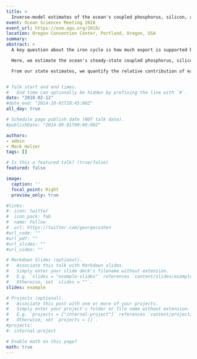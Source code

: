 ```yaml
---
title: >
  Inverse-model estimates of the ocean's coupled phosphorus, silicon, and iron cycles
event: Ocean Sciences Meeting 2018
event_url: https://osm.agu.org/2018/
location: Oregon Convention Center, Portland, Oregon, USA
summary:
abstract: >
  A key question about the iron cycle is how much export is supported by the different iron sources (aeolian, sedimentary, and hydrothermal). Previous studies shut down a given source to quantify its importance, but this approach cannot quantify the source's contribution to export in the unperturbed state because of the system's nonlinearities. Moreover, such studies used forward models that were not objectively data constrained.<br />

  Here, we estimate the ocean's steady-state coupled phosphorus, silicon, and iron cycles using a new inverse model embedded in a data-assimilated circulation. The model features the redissolution of scavenged iron, a subgrid topography parameterization, and three phytoplankton functional classes. Phytoplankton concentrations are represented implicitly in the formulation of nutrient uptake. Efficient numerics allow us to optimize biogeochemical parameters against observations. Because iron sources are uncertain, largely due to poorly constrained scavenging, we generate a family of state estimates for a wide range of source strengths. All states have similar fidelity to the observations.<br />

  From our state estimates, we quantify the relative contribution of each iron source to export production. This is done non-invasively by labelling each iron type with a suitable passive tracer. We find that the phosphorus and opal exports are well constrained at 8.1±0.3 Tmol P yr<sup>-1</sup> and 171.±3. Tmol Si yr<sup>-1</sup>. The exports supported by each iron type have well constrained patterns. Sedimentary iron supports export primarily in shelf and upwelling regions, while hydrothermal iron supports export mostly in the Southern Ocean. Per source-injected molecule, aeolian iron supports 3.1±0.8 times more phosphorus export and 2.0±0.5 times more opal export than the other iron types. Conversely, per injected molecule, sedimentary and hydrothermal iron support 2.3±0.6 and 4.±2. times less phosphorus export, and 1.9±0.5 and 2.±1. times less opal export than the other iron types.


# Talk start and end times.
#   End time can optionally be hidden by prefixing the line with `#`.
date: "2018-02-12"
#date_end: "2014-10-01T10:45:00Z"
all_day: true

# Schedule page publish date (NOT talk date).
#publishDate: "2014-09-01T00:00:00Z"

authors:
- admin
- Mark Holzer
tags: []

# Is this a featured talk? (true/false)
featured: false

image:
  caption: ''
  focal_point: Right
  preview_only: true

#links:
#- icon: twitter
#  icon_pack: fab
#  name: Follow
#  url: https://twitter.com/georgecushen
#url_code: ""
#url_pdf: ""
#url_slides: ""
#url_video: ""

# Markdown Slides (optional).
#   Associate this talk with Markdown slides.
#   Simply enter your slide deck's filename without extension.
#   E.g. `slides = "example-slides"` references `content/slides/example-slides.md`.
#   Otherwise, set `slides = ""`.
slides: example

# Projects (optional).
#   Associate this post with one or more of your projects.
#   Simply enter your project's folder or file name without extension.
#   E.g. `projects = ["internal-project"]` references `content/project/deep-learning/index.md`.
#   Otherwise, set `projects = []`.
#projects:
#- internal-project

# Enable math on this page?
math: true
---
```


